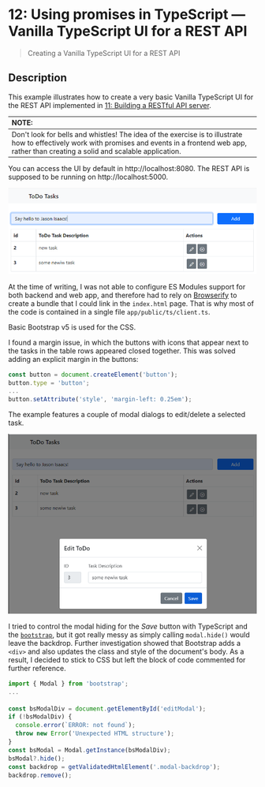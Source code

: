 # 12: Using promises in TypeScript &mdash; Vanilla TypeScript UI for a REST API
> Creating a Vanilla TypeScript UI for a REST API

## Description
This example illustrates how to create a very basic Vanilla TypeScript UI for the REST API implemented in [11: Building a RESTful API server](../11-restful-api-server).

| NOTE: |
| :---- |
| Don't look for bells and whistles! The idea of the exercise is to illustrate how to effectively work with promises and events in a frontend web app, rather than creating a solid and scalable application. |

You can access the UI by default in http://localhost:8080. The REST API is supposed to be running on http://localhost:5000.

![ToDo Tasks UI](docs/images/to_do_tasks_ui.png)


At the time of writing, I was not able to configure ES Modules support for both backend and web app, and therefore had to rely on [Browserify](https://www.npmjs.com/package/browserify) to create a bundle that I could link in the `index.html` page. That is why most of the code is contained in a single file `app/public/ts/client.ts`.

Basic Bootstrap v5 is used for the CSS.

I found a margin issue, in which the buttons with icons that appear next to the tasks in the table rows appeared closed together. This was solved adding an explicit margin in the buttons:

```typescript
const button = document.createElement('button');
button.type = 'button';
...
button.setAttribute('style', 'margin-left: 0.25em');
```

The example features a couple of modal dialogs to edit/delete a selected task.

![ToDo Tasks Edit Modal](docs/images/to_do_tasks_modal.png)

I tried to control the modal hiding for the *Save* button with TypeScript and the [`bootstrap`](https://www.npmjs.com/package/bootstrap), but it got really messy as simply calling `modal.hide()` would leave the backdrop. Further investigation showed that Bootstrap adds a `<div>` and also updates the class and style of the document's body. As a result, I decided to stick to CSS but left the block of code commented for further reference.

```typescript
import { Modal } from 'bootstrap';
...

const bsModalDiv = document.getElementById('editModal');
if (!bsModalDiv) {
  console.error(`ERROR: not found`);
  throw new Error('Unexpected HTML structure');
}
const bsModal = Modal.getInstance(bsModalDiv);
bsModal?.hide();
const backdrop = getValidatedHtmlElement('.modal-backdrop');
backdrop.remove();
```

